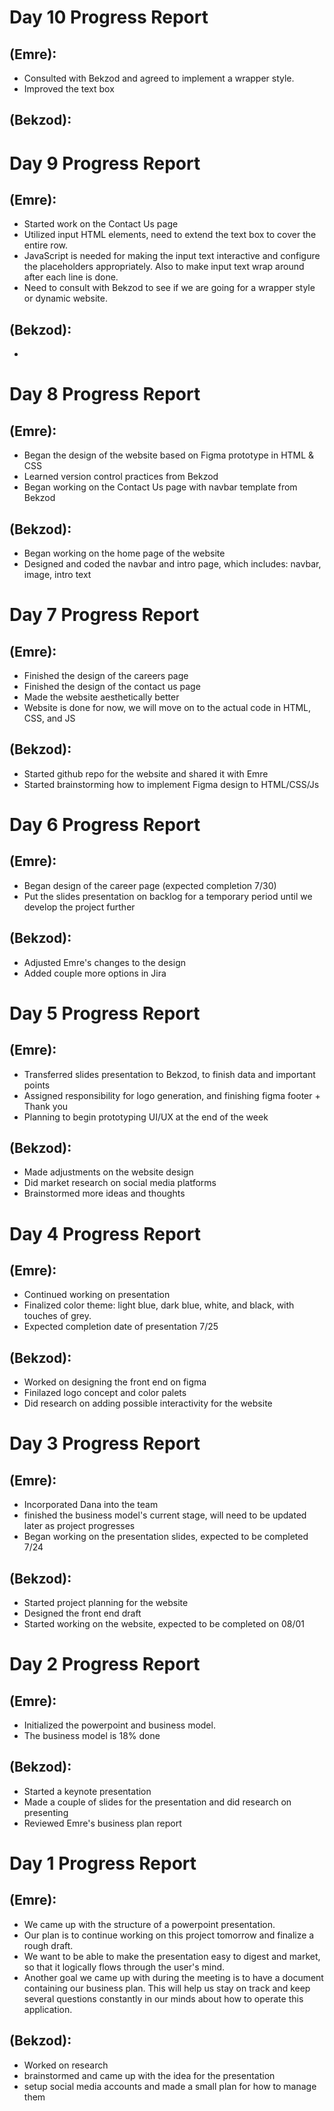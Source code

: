 # Day 10 Progress Report
## (Emre):
- Consulted with Bekzod and agreed to implement a wrapper style.
- Improved the text box

## (Bekzod):


# Day 9 Progress Report
## (Emre):
- Started work on the Contact Us page
- Utilized input HTML elements, need to extend the text box to cover the entire row.
- JavaScript is needed for making the input text interactive and configure the placeholders appropriately. Also to make input text wrap around after each line is done.
- Need to consult with Bekzod to see if we are going for a wrapper style or dynamic website.

## (Bekzod):
- 

# Day 8 Progress Report
## (Emre):
- Began the design of the website based on Figma prototype in HTML & CSS
- Learned version control practices from Bekzod
- Began working on the Contact Us page with navbar template from Bekzod

## (Bekzod):
- Began working on the home page of the website
- Designed and coded the navbar and intro page, which includes: navbar, image, intro text


# Day 7 Progress Report
## (Emre):
- Finished the design of the careers page
- Finished the design of the contact us page
- Made the website aesthetically better
- Website is done for now, we will move on to the actual code in HTML, CSS, and JS

## (Bekzod):
- Started github repo for the website and shared it with Emre
- Started brainstorming how to implement Figma design to HTML/CSS/Js

# Day 6 Progress Report
## (Emre):
- Began design of the career  page (expected completion 7/30)
- Put the slides presentation on backlog for a temporary period until we develop the project further

## (Bekzod):
- Adjusted Emre's changes to the design
- Added couple more options in Jira

# Day 5 Progress Report
## (Emre):
- Transferred slides presentation to Bekzod, to finish data and important points
- Assigned responsibility for logo generation, and finishing figma footer + Thank you
- Planning to begin prototyping UI/UX at the end of the week

## (Bekzod):
- Made adjustments on the website design
- Did market research on social media platforms
- Brainstormed more ideas and thoughts


# Day 4 Progress Report
## (Emre):
- Continued working on presentation
- Finalized color theme: light blue, dark blue, white, and black, with touches of grey.
- Expected completion date of presentation 7/25

## (Bekzod):
- Worked on designing the front end on figma
- Finilazed logo concept and color palets
- Did research on adding possible interactivity for the website

# Day 3 Progress Report
## (Emre):
- Incorporated Dana into the team
- finished the business model's current stage, will need to be updated later as project progresses
- Began working on the presentation slides, expected to be completed 7/24

## (Bekzod):
- Started project planning for the website
- Designed the front end draft
- Started working on the website, expected to be completed on 08/01

# Day 2 Progress Report 
## (Emre):
- Initialized the powerpoint and business model.
- The business model is 18% done

## (Bekzod):
- Started a keynote presentation
- Made a couple of slides for the presentation and did research on presenting
- Reviewed Emre's business plan report

# Day 1 Progress Report 
## (Emre):
- We came up with the structure of a powerpoint presentation.
- Our plan is to continue working on this project tomorrow and finalize a rough draft.
- We want to be able to make the presentation easy to digest and market, so that it logically flows through the user's mind.
- Another goal we came up with during the meeting is to have a document containing our business plan. This will help us stay on track and keep several
  questions constantly in our minds about how to operate this application.
  
## (Bekzod):
- Worked on research
- brainstormed and came up with the idea for the presentation
- setup social media accounts and made a small plan for how to manage them
